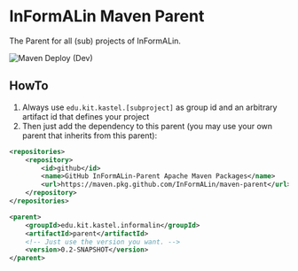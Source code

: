 # InFormALin Maven Parent
The Parent for all (sub) projects of InFormALin.

![Maven Deploy (Dev)](https://github.com/InFormALin/maven-parent/workflows/Maven%20Deploy%20(Dev)/badge.svg)

## HowTo
1. Always use `edu.kit.kastel.[subproject]` as group id and an arbitrary artifact id that defines your project
2. Then just add the dependency to this parent (you may use your own parent that inherits from this parent):

```xml
<repositories>
	<repository>
		<id>github</id>
		<name>GitHub InFormALin-Parent Apache Maven Packages</name>
		<url>https://maven.pkg.github.com/InFormALin/maven-parent</url>
	</repository>
</repositories>

<parent>
	<groupId>edu.kit.kastel.informalin</groupId>
	<artifactId>parent</artifactId>
	<!-- Just use the version you want. -->
	<version>0.2-SNAPSHOT</version>
</parent>
```
